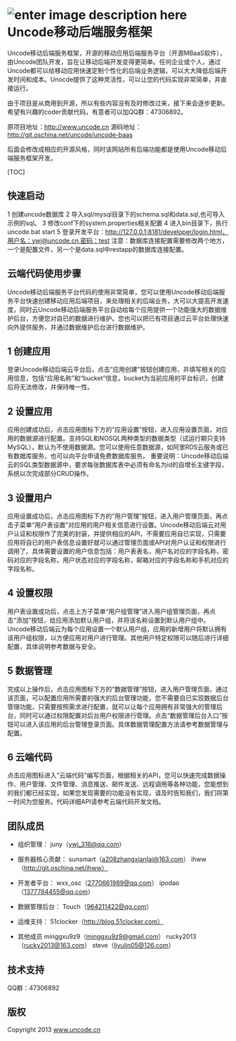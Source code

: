 ![enter image description here][1]
Uncode移动后端服务框架
===========

Uncode移动后端服务框架，开源的移动应用后端服务平台（开源MBaaS软件），由Uncode团队开发，旨在让移动后端开发变得更简单。任何企业或个人，通过Uncode都可以给移动应用快速定制个性化的后端业务逻辑，可以大大降低后端开发时间和成本。Unocde提供了这种灵活性，可以让您的代码实现非常简单，并直接运行。

由于项目是从商用到开源，所以有些内容没有及时修改过来，接下来会逐步更新。希望有兴趣的coder贡献代码，有意者可以加QQ群：47306892。

原项目地址：http://www.uncode.cn
源码地址：http://git.oschina.net/uncode/uncode-baas

后面会修改成相应的开源风格，同时该网站所有后端功能都是使用Uncode移动后端服务框架开发。


[TOC]

## 快速启动
1 创建uncode数据库
2 导入sql/mysql目录下的schema.sql和data.sql,也可导入示例的sql。
3 修改conf下的system.properties相关配置
4 进入bin目录下，执行uncode.bat start
5 登录开发平台：http://127.0.0.1:8181/developer/login.html，用户名：ywj@uncode.cn,密码：test
注意：数据库连接配置需要修改两个地方，一个是配置文件，另一个是data.sql中restapp的数据库连接配置。
	
## 云端代码使用步骤

Uncode移动后端服务平台代码的使用非常简单，您可以使用Uncode移动后端服务平台快速创建移动应用后端项目，来处理相关的后端业务，大可以大提高开发速度，同时云Uncode移动后端服务平台自动给每个应用提供一个功能强大的数据维护后台，方便您对自已的数据进行维护。您也可以把已有项目通过云平台处理快速向外提供服务，并通过数据维护后台进行数据维护。


## 1 创建应用

登录Uncode移动后端云平台后，点击“应用创建”按钮创建应用，并填写相关的应用信息，包括“应用名称”和“bucket”信息，bucket为当前应用的平台标识，创建后将无法修改，并保持唯一性。

## 2 设置应用

应用创建成功后，点击应用图标下方的“应用设置”按钮，进入应用设置页面，对应用的数据源进行配置。支持SQL和NOSQL两种类型的数据类型（试运行期只支持MySQL），默认为不使用数据源。您可以使用任意数据源，如阿里RDS云服务或已有数据库服务，也可以向平台申请免费数据库服务。
重要说明：Uncode移动后端云的SQL类型数据源中，要求每张数据库表中必须有命名为id的自增长主键字段，系统以次完成部分CRUD操作。

## 3 设置用户

应用设置成功后，点击应用图标下方的“用户管理”按钮，进入用户管理页面，再点击子菜单“用户表设置”对应用的用户相关信息进行设置。Uncode移动后端云对用户认证和权限作了完美的封装，并提供相应的API，不需要应用自已实现，只需要应用将自已的用户表信息设置好就可以通过管理页面或API对用户认证和权限进行调用了。具体需要设置的用户信息包括：用户表表名，用户名对应的字段名称，密码对应的字段名称，用户状态对应的字段名称，邮箱对应的字段名称和手机对应的字段名称。

## 4 设置权限

用户表设置成功后，点击上方子菜单“用户组管理”进入用户组管理页面，再点击“添加”按钮，给应用添加默认用户组，并将该名称设置到默认用户组中。Uncode移动后端云为每个应用设置一个默认用户组，应用的新增用户将默认拥有该用户组权限，以方便应用对用户进行管理。其他用户特定权限可以随后进行详细配置，具体说明参考数据与安全。

## 5 数据管理

完成以上操作后，点击应用图标下方的“数据管理”按钮，进入用户管理页面，通过该页面，可以配置应用所需要的强大的后台管理功能，您不需要自已实现数据后台管理功能，只需要按照需求进行配置，就可以让每个应用拥有非常强大的管理后台，同时可以通过权限配置对后台用户权限进行管理。点击“数据管理后台入口”按钮可以进入该应用的后台管理登录页面。具体数据管理配置方法请参考数据管理与配置。

## 6 云端代码

点击应用图标进入"云端代码"编写页面，根据相关的API，您可以快速完成数据操作、用户管理、文件管理、消息推送、邮件发送、远程调用等各种功能，您能想到的我们都已经实现，如果您发现需要的功能没有实现，请及时告知我们，我们将第一时间为您服务。代码详细API请参考云端代码开发文档。



## 团队成员

* 组织管理：
juny（ywj_316@qq.com）

* 服务器核心贡献：
sunsmart（a208zhangxianlai@163.com）
ihww（http://git.oschina.net/ihww）

* 开发者平台：
wxx_osc（2770661989@qq.com）
ipodao（1377784455@qq.com）

* 数据管理后台：
Touch（964211422@qq.com）

* 运维支持：
51clocker（http://blog.51clocker.com）

* 其他成员
minggxu9z9（minggxu9z9@gmail.com）
rucky2013（rucky2013@163.com）
steve（liyulin05@126.com）

## 技术支持

QQ群：47306892

## 版权
Copyright 2013 www.uncode.cn




  [1]: http://www.uncode.cn/dev/images/logo.png